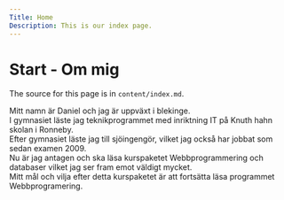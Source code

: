 ```yaml
---
Title: Home
Description: This is our index page.
---
```


Start - Om mig
==========================

The source for this page is in `content/index.md`.

Mitt namn är Daniel och jag är uppväxt i blekinge.  
I gymnasiet läste jag teknikprogrammet med inriktning IT på Knuth hahn skolan i Ronneby.  
Efter gymnasiet läste jag till sjöingengör, vilket jag också har jobbat som sedan examen 2009.  
Nu är jag antagen och ska läsa kurspaketet Webbprogrammering och databaser vilket jag ser fram emot väldigt mycket.   
Mitt mål och vilja efter detta kurspaketet är att fortsätta läsa programmet Webbprogramering.
